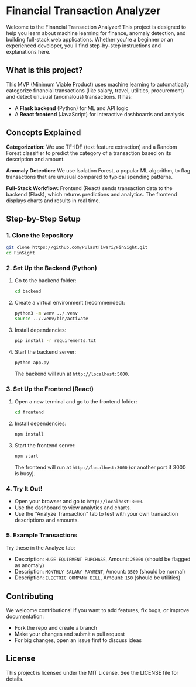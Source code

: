 # Financial Transaction Analyzer

Welcome to the Financial Transaction Analyzer! This project is designed to help you learn about machine learning for finance, anomaly detection, and building full-stack web applications. Whether you're a beginner or an experienced developer, you'll find step-by-step instructions and explanations here.

## What is this project?

This MVP (Minimum Viable Product) uses machine learning to automatically categorize financial transactions (like salary, travel, utilities, procurement) and detect unusual (anomalous) transactions. It has:

- A **Flask backend** (Python) for ML and API logic
- A **React frontend** (JavaScript) for interactive dashboards and analysis

## Concepts Explained

**Categorization:**
We use TF-IDF (text feature extraction) and a Random Forest classifier to predict the category of a transaction based on its description and amount.

**Anomaly Detection:**
We use Isolation Forest, a popular ML algorithm, to flag transactions that are unusual compared to typical spending patterns.

**Full-Stack Workflow:**
Frontend (React) sends transaction data to the backend (Flask), which returns predictions and analytics. The frontend displays charts and results in real time.

## Step-by-Step Setup

### 1. Clone the Repository

```bash
git clone https://github.com/PulastTiwari/FinSight.git
cd FinSight
```

### 2. Set Up the Backend (Python)

1. Go to the backend folder:
   ```bash
   cd backend
   ```
2. Create a virtual environment (recommended):
   ```bash
   python3 -m venv ../.venv
   source ../.venv/bin/activate
   ```
3. Install dependencies:
   ```bash
   pip install -r requirements.txt
   ```
4. Start the backend server:
   ```bash
   python app.py
   ```
   The backend will run at `http://localhost:5000`.

### 3. Set Up the Frontend (React)

1. Open a new terminal and go to the frontend folder:
   ```bash
   cd frontend
   ```
2. Install dependencies:
   ```bash
   npm install
   ```
3. Start the frontend server:
   ```bash
   npm start
   ```
   The frontend will run at `http://localhost:3000` (or another port if 3000 is busy).

### 4. Try It Out!

- Open your browser and go to `http://localhost:3000`.
- Use the dashboard to view analytics and charts.
- Use the "Analyze Transaction" tab to test with your own transaction descriptions and amounts.

### 5. Example Transactions

Try these in the Analyze tab:

- Description: `HUGE EQUIPMENT PURCHASE`, Amount: `25000` (should be flagged as anomaly)
- Description: `MONTHLY SALARY PAYMENT`, Amount: `3500` (should be normal)
- Description: `ELECTRIC COMPANY BILL`, Amount: `150` (should be utilities)

## Contributing

We welcome contributions! If you want to add features, fix bugs, or improve documentation:

- Fork the repo and create a branch
- Make your changes and submit a pull request
- For big changes, open an issue first to discuss ideas

## License

This project is licensed under the MIT License. See the LICENSE file for details.
